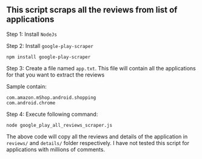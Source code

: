 ## This script scraps all the reviews from list of applications

Step 1:
Install `NodeJs`

Step 2:
Install `google-play-scraper`

```
npm install google-play-scraper
```

Step 3:
Create a file named `app.txt`. This file will contain all the applications for that you want to extract the reviews

Sample contain:

```
com.amazon.mShop.android.shopping
com.android.chrome
```

Step 4:
Execute following command:

```
node google_play_all_reviews_scraper.js
```

The above code will copy all the reviews and details of the application in `reviews/` and `details/` folder respectively. I have not tested this script for applications with millions of comments.
